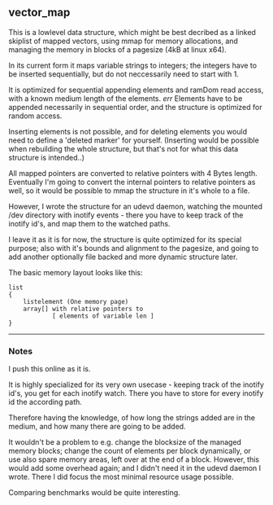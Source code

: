 ## vector_map


This is a lowlevel data structure, 
which might be best decribed as a linked skiplist of mapped vectors,
using mmap for memory allocations, and managing the memory in blocks
of a pagesize (4kB at linux x64).

In its current form it maps variable strings to integers;
the integers have to be inserted sequentially, 
but do not neccessarily need to start with 1.

It is optimized for sequential appending elements and ramDom read access,
with a known medium length of the elements. *err* Elements have to be appended
necessarily in sequential order, and the structure is optimized for random access.

Inserting elements is not possible, and for deleting elements you would
need to define a 'deleted marker' for yourself.
(Inserting would be possible when rebuilding the whole structure, but
that's not for what this data structure is intended..)

All mapped pointers are converted to relative pointers with 4 Bytes length.
Eventually I'm going to convert the internal pointers to relative pointers as well,
so it would be possible to mmap the structure in it's whole to a file.


However, I wrote the structure for an udevd daemon, watching the mounted /dev directory
with inotify events - there you have to keep track of the inotify id's,
and map them to the watched paths. 

I leave it as it is for now, the structure is quite optimized for its special purpose;
also with it's bounds and alignment to the pagesize, and going to add another
optionally file backed and more dynamic structure later.


The basic memory layout looks like this:

```
list
{ 
	listelement (One memory page)
	array[] with relative pointers to
			[ elements of variable len ]
}
```


---

### Notes

I push this online as it is.

It is highly specialized for its very own usecase - keeping track of the inotify id's,
you get for each inotify watch. There you have to store for every inotify id the according path.

Therefore having the knowledge, of how long the strings added are in the medium, 
and how many there are going to be added.

It wouldn't be a problem to e.g. change the blocksize of the managed memory blocks;
change the count of elements per block dynamically, or use also spare memory areas,
left over at the end of a block. However, this would add some overhead again;
and I didn't need it in the udevd daemon I wrote.
There I did focus the most minimal resource usage possible.



Comparing benchmarks would be quite interesting.



